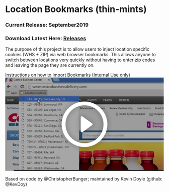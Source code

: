 # Location Bookmarks (thin-mints)
### Current Release: September2019
### Download Latest Here: [Releases](https://github.com/Business-Delivery/thin-mints/releases)


The purpose of this project is to allow users to inject location specific cookies (WHS + ZIP) via web browser bookmarks.
This allows anyone to switch between locations very quickly without having to enter zip codes and leaving the page they are currently on.

Instructions on how to import Bookmarks (Internal Use only) 
[![How-To Video](https://raw.githubusercontent.com/Business-Delivery/thin-mints/master/_img/vid-preview.jpg)](https://www.youtube.com/watch?v=5zM90bSATyY)

Based on code by @ChristopherBunger; maintained by Kevin Doyle (github: @KevDoy)
